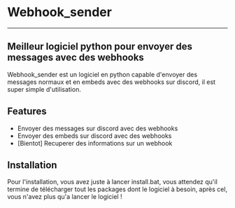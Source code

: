 # Webhook_sender
______________
## Meilleur logiciel python pour envoyer des messages avec des webhooks

Webhook_sender est un logiciel en python capable d'envoyer des messages normaux et en embeds avec des webhooks sur discord, il est super simple d'utilisation.



## Features

- Envoyer des messages sur discord avec des webhooks
- Envoyer des embeds sur discord avec des webhooks
- [Bientot] Recuperer des informations sur un webhook



## Installation

Pour l'installation, vous avez juste à lancer install.bat, vous attendez qu'il termine de télécharger tout les packages dont le logiciel à besoin,  après cel, vous n'avez plus qu'a lancer le logiciel !

























